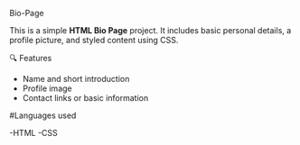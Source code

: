 Bio-Page

This is a simple **HTML Bio Page** project. It includes basic personal details, a profile picture, and styled content using CSS.

🔍 Features

- Name and short introduction
- Profile image
- Contact links or basic information

#Languages used

-HTML
-CSS

